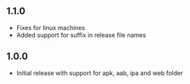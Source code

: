 ## 1.1.0

- Fixes for linux machines
- Added support for suffix in release file names

## 1.0.0

- Initial release with support for apk, aab, ipa and web folder